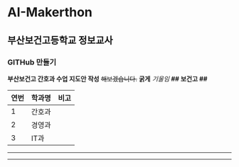 # AI-Makerthon
## 부산보건고등학교 정보교사
### GITHub 만들기

**부산보건고 간호과 수업 지도안 작성** ~~해보겠습니다.~~
__굵게__
_기울임_
__## 보건고 ##__


|  연번  |  학과명  |  비고  |
| ------- | ------- | ------- |
| 1      | 간호과   |      |
| 2      | 경영과   |      |
| 3      | IT과   |      |

***
___
